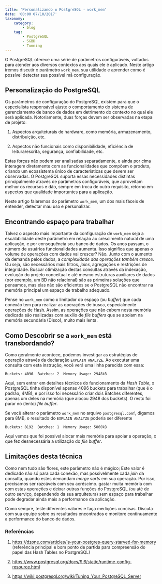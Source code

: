 ```yaml
---
title: 'Personalizando o PostgreSQL - work_mem'
date: '00:00 07/10/2017'
taxonomy:
    category:
        - blog
    tag:
        - PostgreSQL
        - SGBD
        - Tunning
---
```



O PostgreSQL oferece uma série de parâmetros configuráveis, voltados para atender aos diversos contextos aos quais ele é aplicado. Neste artigo iremos discutir o parâmetro `work_mem`, sua utilidade e aprender como é possível detectar sua possível má configuração.

## Personalização do PostgreSQL


Os parâmetros de configuração do PostgreSQL existem para que o especialista responsável ajuste o comportamento do sistema de gerenciamento de banco de dados em detrimento do contexto no qual ele será aplicada. Notoriamente, duas forças devem ser observadas na etapa de projeto:

1. Aspectos arquiteturais de hardware, como memória, armazenamento, distribuição, etc.

1. Aspectos não funcionais como disponibilidade, eficiência de leitura/escrita, segurança, confiabilidade, etc.

Estas forças não podem ser analisadas separadamente, e ainda por cima interagem diretamente com as funcionalidades que compõem o produto, criando um ecossistema único de características que devem ser observadas. O PostgreSQL suporta essas necessidades distintas principalmente através de parâmetros configuráveis, que aproveitam melhor os recursos e dão, sempre em troca de outro requisito, retorno em aspectos que qualidade importantes para a aplicação.

Neste artigo falaremos do parâmetro `work_mem`, um dos mais fáceis de entender, detectar mau uso e personalizar.  

## Encontrando espaço para trabalhar

Talvez o aspecto mais importante da configuração de `work_mem` seja a escalabilidade deste parâmetro em relação ao crescimento natural de uma aplicação, e por consequência seu banco de dados. Os anos passam, o número de usuários funcionalidades aumenta. Isso significa que apenas o volume de operações com dados vai crescer? Não. Junto com o aumento da demanda pelos dados, a *complexidade das operações também cresce*. Ou seja, são necessários mais filtros, _joins_, agregações e restrições de integridade. Buscar otimização destas consultas através da indexação, evolução do projeto conceitual e até mesmo estruturas auxiliares de dados (por exemplo, um BD não relacional) são as primeiras soluções que pensamos, mas elas não são eficientes se o PostgreSQL não encontrar na memória principal um espaço de trabalho adequado.

Pense no `work_mem` como o limitador do espaço (ou _buffer_) que cada conexão tem para realizar as operações de busca, especialmente operações de [Hash](https://pt.wikipedia.org/wiki/Tabela_de_dispers%C3%A3o). Assim, as operações que não cabem nesta memória dedicada são realizadas com auxílio de _file buffers_ que se apoiam na memória secundária (Disco), muito mais lenta.


## Como Descobrir se a `work_mem` está transbordando?

Como geralmente acontece, podemos investigar as estratégias de operação através da declaração `EXPLAIN ANALYZE`. Ao executar uma consulta com esta instrução, você verá uma linha parecida com essa:

```
Buckets: 4096  Batches: 2  Memory Usage: 2948kB
```

Aqui, sem entrar em detalhes técnicos do funcionamento da _Hash Table_, o PostgreSQL tinha disponível apenas 4096 buckets para trabalhar (que é o padrão, 4MB), e por isso foi necessário criar dois Batches diferentes, apenas um deles na memória (que alocou 2948 dos buckets). O resto foi parar no (lento) _file buffer_.

Se você alterar o parâmetro `work_mem` no arquivo `postgresql.conf`, digamos para 8MB, o resultado do `EXPLAIN ANALYZE` poderia ser diferente

```
Buckets: 8192  Batches: 1  Memory Usage: 5860kB
```

Aqui vemos que foi possível alocar mais memória para apoiar a operação, o que fez desnecessária a utilização do _file buffer_.

## Limitações desta técnica

Como nem tudo são flores, este parâmetro não é mágico; Este valor é dedicado não só para cada conexão, mas possivelmente cada _join_ da consulta, quando estes demandam _merge sorts_ em sua operação. Por isso, precisamos ser razoáveis com seu acréscimo. gastar muita memória com com estas operações e deixar outras funções do PostgreSQL (ou até de outro serviço, dependendo da sua arquitetura) sem espaço para trabalhar pode degradar ainda mais a performance da aplicação.


Como sempre, teste diferentes valores e faça medições concisas. Discuta com sua equipe sobre os resultados encontrados e monitore continuamente a performance do banco de dados.

### Referências

1. https://dzone.com/articles/is-your-postgres-query-starved-for-memory (referência principal e bom ponto de partida para compreensão do papel das Hash Tables no PostgreSQL)

1. https://www.postgresql.org/docs/9.6/static/runtime-config-resource.html

1.  https://wiki.postgresql.org/wiki/Tuning_Your_PostgreSQL_Server
